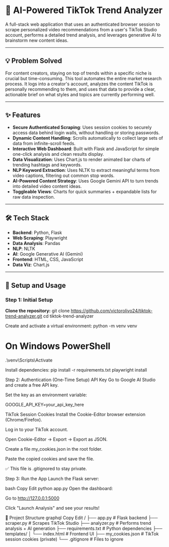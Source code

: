 # 🤖 AI-Powered TikTok Trend Analyzer

A full-stack web application that uses an authenticated browser session to scrape personalized video recommendations from a user's TikTok Studio account, performs a detailed trend analysis, and leverages generative AI to brainstorm new content ideas.

---

## 💡 Problem Solved

For content creators, staying on top of trends within a specific niche is crucial but time-consuming. This tool automates the entire market research process. It logs into a creator's account, analyzes the content TikTok is personally recommending to them, and uses that data to provide a clear, actionable brief on what styles and topics are currently performing well.

---

## ✨ Features

- **Secure Authenticated Scraping**: Uses session cookies to securely access data behind login walls, without handling or storing passwords.  
- **Dynamic Content Handling**: Scrolls automatically to collect large sets of data from infinite-scroll feeds.  
- **Interactive Web Dashboard**: Built with Flask and JavaScript for simple one-click analysis and clean results display.  
- **Data Visualization**: Uses Chart.js to render animated bar charts of trending hashtags and keywords.  
- **NLP Keyword Extraction**: Uses NLTK to extract meaningful terms from video captions, filtering out common stop words.  
- **AI-Powered Content Strategy**: Uses Google Gemini API to turn trends into detailed video content ideas.  
- **Toggleable Views**: Charts for quick summaries + expandable lists for raw data inspection.

---

## 🛠️ Tech Stack

- **Backend**: Python, Flask  
- **Web Scraping**: Playwright  
- **Data Analysis**: Pandas  
- **NLP**: NLTK  
- **AI**: Google Generative AI (Gemini)  
- **Frontend**: HTML, CSS, JavaScript  
- **Data Viz**: Chart.js

---

## 🚀 Setup and Usage

### Step 1: Initial Setup

**Clone the repository:**
git clone https://github.com/victorolivo24/tiktok-trend-analyzer.git
cd tiktok-trend-analyzer

Create and activate a virtual environment:
python -m venv venv
# On Windows PowerShell
.\venv\Scripts\Activate

Install dependencies:
pip install -r requirements.txt
playwright install

Step 2: Authentication (One-Time Setup)
API Key
Go to Google AI Studio and create a free API key.

Set the key as an environment variable:

GOOGLE_API_KEY=your_api_key_here

TikTok Session Cookies
Install the Cookie-Editor browser extension (Chrome/Firefox).

Log in to your TikTok account.

Open Cookie-Editor → Export → Export as JSON.

Create a file my_cookies.json in the root folder.

Paste the copied cookies and save the file.

✅ This file is .gitignored to stay private.

Step 3: Run the App
Launch the Flask server:

bash
Copy
Edit
python app.py
Open the dashboard:

Go to http://127.0.0.1:5000

Click "Launch Analysis" and see your results!

📂 Project Structure
graphql
Copy
Edit
/
├── app.py              # Flask backend
├── scraper.py          # Scrapes TikTok Studio
├── analyzer.py         # Performs trend analysis + AI generation
├── requirements.txt    # Python dependencies
├── templates/
│   └── index.html      # Frontend UI
├── my_cookies.json     # TikTok session cookies (private)
└── .gitignore          # Files to ignore
